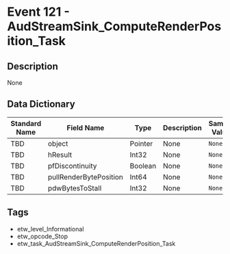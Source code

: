 # Event 121 - AudStreamSink_ComputeRenderPosition_Task

## Description
None

## Data Dictionary
|Standard Name|Field Name|Type|Description|Sample Value|
|---|---|---|---|---|
|TBD|object|Pointer|None|`None`|
|TBD|hResult|Int32|None|`None`|
|TBD|pfDiscontinuity|Boolean|None|`None`|
|TBD|pullRenderBytePosition|Int64|None|`None`|
|TBD|pdwBytesToStall|Int32|None|`None`|

## Tags
* etw_level_Informational
* etw_opcode_Stop
* etw_task_AudStreamSink_ComputeRenderPosition_Task